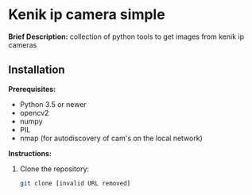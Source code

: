 # Kenik ip camera simple

**Brief Description:** collection of python tools to get images from kenik ip cameras
## Installation

**Prerequisites:**
* Python 3.5 or newer
* opencv2
* numpy
* PIL
* nmap (for autodiscovery of cam's on the local network)

**Instructions:**

1. Clone the repository:
   ```bash
   git clone [invalid URL removed]
